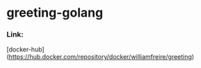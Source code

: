 # greeting-golang

### Link:
[docker-hub] (https://hub.docker.com/repository/docker/williamfreire/greeting)
